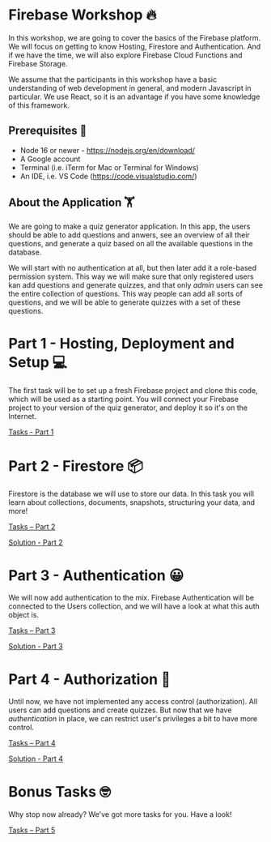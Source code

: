 # Firebase Workshop 🔥

In this workshop, we are going to cover the basics of the Firebase platform. We will focus on getting to know Hosting, Firestore and Authentication. And if we have the time, we will also explore Firebase Cloud Functions and Firebase Storage.

We assume that the participants in this workshop have a basic understanding of web development in general, and modern Javascript in particular. We use React, so it is an advantage if you have some knowledge of this framework.

## Prerequisites 💾

- Node 16 or newer - https://nodejs.org/en/download/
- A Google account
- Terminal (i.e. iTerm for Mac or Terminal for Windows)
- An IDE, i.e. VS Code (https://code.visualstudio.com/)

## About the Application 🏋️

We are going to make a quiz generator application. In this app, the users should be able to add questions and anwers, see an overview of all their questions, and generate a quiz based on all the available questions in the database.

We will start with no authentication at all, but then later add it a role-based permission system. This way we will make sure that only registered users kan add questions and generate quizzes, and that only _admin_ users can see the entire collection of questions. This way people can add all sorts of questions, and we will be able to generate quizzes with a set of these questions.

# Part 1 - Hosting, Deployment and Setup 💻

The first task will be to set up a fresh Firebase project and clone this code, which will be used as a starting point. You will connect your Firebase project to your version of the quiz generator, and deploy it so it's on the Internet.

[Tasks - Part 1](/_Oppgaver_/Del%201%20-%20Hosting,%20deploy%20og%20oppsett/README.md)

# Part 2 - Firestore 📦

Firestore is the database we will use to store our data. In this task you will learn about collections, documents, snapshots, structuring your data, and more!

[Tasks – Part 2](/_Oppgaver_/Del%202%20-%20Firestore/README.md)

[Solution - Part 2](/_Løsningsforslag_/Del%202%20-%20Firestore/README.md)

# Part 3 - Authentication 😀

We will now add authentication to the mix. Firebase Authentication will be connected to the Users collection, and we will have a look at what this auth object is.

[Tasks – Part 3](/_Oppgaver_/Del%203%20-%20Autentisering/README.md)

[Solution - Part 3](/_Løsningsforslag_/Del%203%20-%20Autentisering/README.md)

# Part 4 - Authorization 🔐

Until now, we have not implemented any access control (authorization). All users can add questions and create quizzes. But now that we have _authentication_ in place, we can restrict user's privileges a bit to have more control.

[Tasks – Part 4](/_Oppgaver_/Del%204%20-%20Sy%20det%20sammen/README.md)

[Solution - Part 4](/_Løsningsforslag_/Del%204%20-%20Sy%20det%20sammen/README.md)

# Bonus Tasks 🤓

Why stop now already? We've got more tasks for you. Have a look!

[Tasks – Part 5](/_Oppgaver_/Ekstraoppgaver/README.md)
